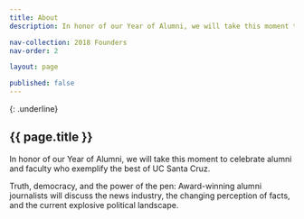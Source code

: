 ```yaml
---
title: About
description: In honor of our Year of Alumni, we will take this moment to celebrate alumni and faculty who exemplify the best of UC Santa Cruz

nav-collection: 2018 Founders
nav-order: 2

layout: page

published: false
---
```

{: .underline}
## {{ page.title }}

In honor of our Year of Alumni, we will take this moment to celebrate alumni and faculty who exemplify the best of UC Santa Cruz.

Truth, democracy, and the power of the pen: Award-winning alumni journalists will discuss the news industry, the changing perception of facts, and the current explosive political landscape.

